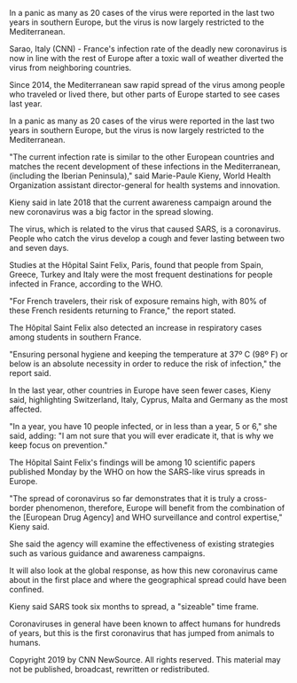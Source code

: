 In a panic as many as 20 cases of the virus were reported in the last two years in southern Europe, but the virus is now largely restricted to the Mediterranean.<p>Sarao, Italy (CNN) - France's infection rate of the deadly new coronavirus is now in line with the rest of Europe after a toxic wall of weather diverted the virus from neighboring countries.<p>Since 2014, the Mediterranean saw rapid spread of the virus among people who traveled or lived there, but other parts of Europe started to see cases last year.<p>In a panic as many as 20 cases of the virus were reported in the last two years in southern Europe, but the virus is now largely restricted to the Mediterranean.<p>"The current infection rate is similar to the other European countries and matches the recent development of these infections in the Mediterranean, (including the Iberian Peninsula)," said Marie-Paule Kieny, World Health Organization assistant director-general for health systems and innovation.<p>Kieny said in late 2018 that the current awareness campaign around the new coronavirus was a big factor in the spread slowing.<p>The virus, which is related to the virus that caused SARS, is a coronavirus. People who catch the virus develop a cough and fever lasting between two and seven days.<p>Studies at the Hôpital Saint Felix, Paris, found that people from Spain, Greece, Turkey and Italy were the most frequent destinations for people infected in France, according to the WHO.<p>"For French travelers, their risk of exposure remains high, with 80% of these French residents returning to France," the report stated.<p>The Hôpital Saint Felix also detected an increase in respiratory cases among students in southern France.<p>"Ensuring personal hygiene and keeping the temperature at 37º C (98º F) or below is an absolute necessity in order to reduce the risk of infection," the report said.<p>In the last year, other countries in Europe have seen fewer cases, Kieny said, highlighting Switzerland, Italy, Cyprus, Malta and Germany as the most affected.<p>"In a year, you have 10 people infected, or in less than a year, 5 or 6," she said, adding: "I am not sure that you will ever eradicate it, that is why we keep focus on prevention."<p>The Hôpital Saint Felix's findings will be among 10 scientific papers published Monday by the WHO on how the SARS-like virus spreads in Europe.<p>"The spread of coronavirus so far demonstrates that it is truly a cross-border phenomenon, therefore, Europe will benefit from the combination of the [European Drug Agency] and WHO surveillance and control expertise," Kieny said.<p>She said the agency will examine the effectiveness of existing strategies such as various guidance and awareness campaigns.<p>It will also look at the global response, as how this new coronavirus came about in the first place and where the geographical spread could have been confined.<p>Kieny said SARS took six months to spread, a "sizeable" time frame.<p>Coronaviruses in general have been known to affect humans for hundreds of years, but this is the first coronavirus that has jumped from animals to humans.<p>Copyright 2019 by CNN NewSource. All rights reserved. This material may not be published, broadcast, rewritten or redistributed.<p><b></b>